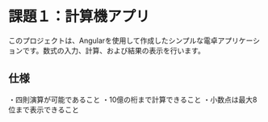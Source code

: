 # 課題１：計算機アプリ

このプロジェクトは、Angularを使用して作成したシンプルな電卓アプリケーションです。数式の入力、計算、および結果の表示を行います。

## 仕様
・四則演算が可能であること
・10億の桁まで計算できること
・小数点は最大8位まで表示できること